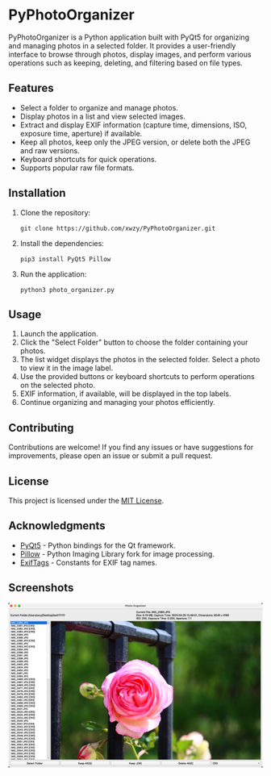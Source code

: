 # PyPhotoOrganizer

PyPhotoOrganizer is a Python application built with PyQt5 for organizing and managing photos in a selected folder. It provides a user-friendly interface to browse through photos, display images, and perform various operations such as keeping, deleting, and filtering based on file types.

## Features

- Select a folder to organize and manage photos.
- Display photos in a list and view selected images.
- Extract and display EXIF information (capture time, dimensions, ISO, exposure time, aperture) if available.
- Keep all photos, keep only the JPEG version, or delete both the JPEG and raw versions.
- Keyboard shortcuts for quick operations.
- Supports popular raw file formats.

## Installation

1. Clone the repository:
   ```
   git clone https://github.com/xwzy/PyPhotoOrganizer.git
   ```
2. Install the dependencies:
   ```
   pip3 install PyQt5 Pillow
   ```
3. Run the application:
   ```
   python3 photo_organizer.py
   ```

## Usage

1. Launch the application.
2. Click the "Select Folder" button to choose the folder containing your photos.
3. The list widget displays the photos in the selected folder. Select a photo to view it in the image label.
4. Use the provided buttons or keyboard shortcuts to perform operations on the selected photo.
5. EXIF information, if available, will be displayed in the top labels.
6. Continue organizing and managing your photos efficiently.

## Contributing

Contributions are welcome! If you find any issues or have suggestions for improvements, please open an issue or submit a pull request.

## License

This project is licensed under the [MIT License](LICENSE).

## Acknowledgments

- [PyQt5](https://riverbankcomputing.com/software/pyqt/) - Python bindings for the Qt framework.
- [Pillow](https://python-pillow.org/) - Python Imaging Library fork for image processing.
- [ExifTags](https://pillow.readthedocs.io/en/stable/reference/ExifTags.html) - Constants for EXIF tag names.

## Screenshots

![Screenshot 1](screenshots/screenshot1.png)
